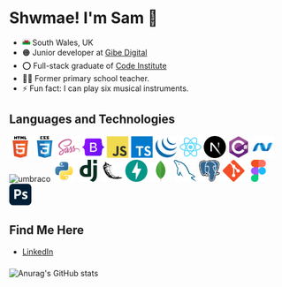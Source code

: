 # Shwmae! I'm Sam 👋

-   <img src="img/welsh-flag-emoji.png" width=14> South Wales, UK
-   🟠 Junior developer at [Gibe Digital](https://gibe.digital/)
-   ⭕ Full-stack graduate of [Code Institute](https://codeinstitute.net/)
-   👨‍🏫 Former primary school teacher.
-   ⚡ Fun fact: I can play six musical instruments.

## Languages and Technologies

<span>
    <img src="https://raw.githubusercontent.com/devicons/devicon/master/icons/html5/html5-original-wordmark.svg" alt="hmtl5" width="40" height="40" />
</span>
<span>
    <img src="https://raw.githubusercontent.com/devicons/devicon/master/icons/css3/css3-original-wordmark.svg" alt="css3" width="40" height="40" />
</span>
<span>
    <img src="https://raw.githubusercontent.com/devicons/devicon/master/icons/sass/sass-original.svg" alt="sass" width="40" height="40" />
</span>    
<span>
    <img src="https://raw.githubusercontent.com/devicons/devicon/master/icons/bootstrap/bootstrap-original.svg" alt="bootstrap" width="40" height="40" />
</span>  
<span>
    <img src="https://raw.githubusercontent.com/devicons/devicon/master/icons/javascript/javascript-original.svg" alt="javascript" width="40" height="40" />
</span>    
<span>
    <img src="https://raw.githubusercontent.com/devicons/devicon/master/icons/typescript/typescript-original.svg" alt="typescript" width="40" height="40" />
</span>    
<span>
    <img src="https://raw.githubusercontent.com/devicons/devicon/master/icons/jquery/jquery-original.svg" alt="jquery" width="40" height="40" />
</span>
<span>
    <img src="https://raw.githubusercontent.com/devicons/devicon/master/icons/react/react-original.svg" alt="react" width="40" height="40" />
</span>
<span>
    <img src="https://raw.githubusercontent.com/devicons/devicon/master/icons/nextjs/nextjs-original.svg" alt="next js" width="40" height="40" />
</span>
<span>
    <img src="https://raw.githubusercontent.com/devicons/devicon/6910f0503efdd315c8f9b858234310c06e04d9c0/icons/csharp/csharp-original.svg" alt="c#" width="40" height="40" />
</span>
<span>
    <img src="https://raw.githubusercontent.com/devicons/devicon/6910f0503efdd315c8f9b858234310c06e04d9c0/icons/dot-net/dot-net-original.svg" alt=".NET" width="40" height="40" />
</span>
<span>
    <img src="https://umbraco.com/media/4mzda5do/umbraco_logo_blue05.png?quality=80&format=webp" alt="umbraco" width="40" height="40" />
</span>
<span>
    <img src="https://raw.githubusercontent.com/devicons/devicon/master/icons/python/python-original.svg" alt="python" width="40" height="40" />
</span>
<span>
    <img src="https://raw.githubusercontent.com/devicons/devicon/master/icons/django/django-plain.svg" alt="djagno" width="40" height="40" />
</span>
<span>
    <img src="https://raw.githubusercontent.com/devicons/devicon/master/icons/flask/flask-original.svg" alt="flask" width="40" height="40" />
</span>
<span>
    <img src="https://raw.githubusercontent.com/devicons/devicon/master/icons/fastapi/fastapi-original.svg" alt="fastapi" width="40" height="40" />
</span>
<span>
    <img src="https://raw.githubusercontent.com/devicons/devicon/master/icons/mongodb/mongodb-original.svg" alt="mongodb" width="40" height="40" />
</span>
<span>
    <img src="https://raw.githubusercontent.com/devicons/devicon/master/icons/mysql/mysql-original.svg" alt="mysql" width="40" height="40" />
</span>  
<span>
    <img src="https://raw.githubusercontent.com/devicons/devicon/master/icons/postgresql/postgresql-original.svg" alt="postgresql" width="40" height="40" />
</span>    
<span>
    <img src="https://raw.githubusercontent.com/devicons/devicon/master/icons/git/git-original.svg" alt="git" width="40" height="40" />
</span>    
<span>
    <img src="https://raw.githubusercontent.com/devicons/devicon/master/icons/figma/figma-original.svg" alt="figma" width="40" height="40" />
</span>    
<span>
    <img src="https://raw.githubusercontent.com/devicons/devicon/master/icons/photoshop/photoshop-plain.svg" alt="photoshop" width="40" height="40" />
</span>

<br />

## Find Me Here

-   [LinkedIn](https://www.linkedin.com/in/samueljamesforrest/)

###

![Anurag's GitHub stats](https://github-readme-stats.vercel.app/api?username=SamuelJForrest&show_icons=true&theme=tokyonight)

<!--
**SamuelJForrest/SamuelJForrest** is a ✨ _special_ ✨ repository because its `README.md` (this file) appears on your GitHub profile.

Here are some ideas to get you started:

- 🔭 I’m currently working on ...
- 🌱 I’m currently learning ...
- 👯 I’m looking to collaborate on ...
- 🤔 I’m looking for help with ...
- 💬 Ask me about ...
- 📫 How to reach me: ...
- 😄 Pronouns: ...
- ⚡ Fun fact: ...
-->
